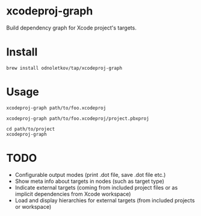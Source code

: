 # xcodeproj-graph

Build dependency graph for Xcode project's targets.

# Install

    brew install odnoletkov/tap/xcodeproj-graph

# Usage

```
xcodeproj-graph path/to/foo.xcodeproj
```
```
xcodeproj-graph path/to/foo.xcodeproj/project.pbxproj
```
```
cd path/to/project
xcodeproj-graph
```

# TODO

* Configurable output modes (print .dot file, save .dot file etc.)
* Show meta info about targets in nodes (such as target type)
* Indicate external targets (coming from included project files or as implicit dependencies from Xcode workspace)
* Load and display hierarchies for external targets (from included projects or workspace)
